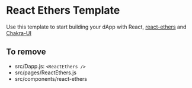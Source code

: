 # React Ethers Template

Use this template to start building your dApp with React, [react-ethers](https://github.com/RaphaelHardFork/react-ethers) and [Chakra-UI](https://chakra-ui.com/)

## To remove

- src/Dapp.js: `<ReactEthers />`
- src/pages/ReactEthers.js
- src/components/react-ethers
